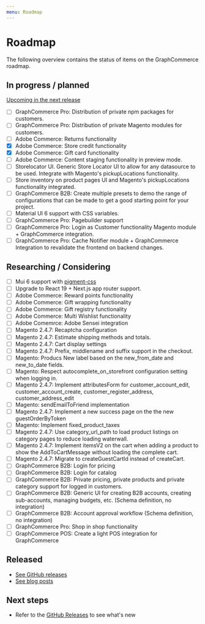 ```yaml
---
menu: Roadmap
---
```


# Roadmap

The following overview contains the status of items on the GraphCommerce
roadmap.

## In progress / planned

[Upcoming in the next release](https://github.com/graphcommerce-org/graphcommerce/releases?q=prerelease%3Atrue&expanded=true)

- [ ] GraphCommerce Pro: Distribution of private npm packages for customers.
- [ ] GraphCommerce Pro: Distribution of private Magento modules for customers.
- [ ] Adobe Commerce: Returns functionality
- [x] Adobe Commerce: Store credit functionality
- [x] Adobe Commerce: Gift card functionality
- [ ] Adobe Commerce: Content staging functionality in preview mode.
- [ ] Storelocator UI. Generic Store Locator UI to allow for any datasource to
      be used. Integrate with Magento's pickupLocations functionality.
- [ ] Store inventory on product pages UI and Magento's pickupLocations
      functionality integrated.
- [ ] GraphCommerce B2B: Create multiple presets to demo the range of
      configurations that can be made to get a good starting point for your
      project.
- [ ] Material UI 6 support with CSS variables.
- [ ] GraphCommerce Pro: Pagebuilder support
- [ ] GraphCommerce Pro: Login as Customer functionality Magento module +
      GraphCommerce integration.
- [ ] GraphCommerce Pro: Cache Notifier module + GraphCommerce Integration to
      revalidate the frontend on backend changes.

## Researching / Considering

- [ ] Mui 6 support with [pigment-css](https://github.com/mui/pigment-css)
- [ ] Upgrade to React 19 + Next.js app router support.
- [ ] Adobe Commerce: Reward points functionality
- [ ] Adobe Commerce: Gift wrapping functionality
- [ ] Adobe Commerce: Gift registry functionality
- [ ] Adobe Commerce: Multi Wishlist functionality
- [ ] Adobe Comemrce: Adobe Sensei integration
- [ ] Magento 2.4.7: Recaptcha configuration
- [ ] Magento 2.4.7: Estimate shipping methods and totals.
- [ ] Magento 2.4.7: Cart display settings
- [ ] Magento 2.4.7: Prefix, middlename and suffix support in the checkout.
- [ ] Magento: Producs New label based on the new_from_date and new_to_date
      fields.
- [ ] Magento: Respect autocomplete_on_storefront configuration setting when
      logging in.
- [ ] Magento 2.4.7: Implement attributesForm for customer_account_edit,
      customer_account_create, customer_register_address, customer_address_edit
- [ ] Magento: sendEmailToFriend implementation
- [ ] Magento 2.4.7: Implement a new success page on the the new
      guestOrderByToken
- [ ] Magento: Implement fixed_product_taxes
- [ ] Magento 2.4.7: Use category_url_path to load product listings on category
      pages to reduce loading waterwall.
- [ ] Magento 2.4.7: Implement itemsV2 on the cart when adding a product to show
      the AddToCartMessage without loading the complete cart.
- [ ] Magento 2.4.7: Migrate to createGuestCartId instead of createCart.
- [ ] GraphCommerce B2B: Login for pricing
- [ ] GraphCommerce B2B: Login for catalog
- [ ] GraphCommerce B2B: Private pricing, private products and private category
      support for logged in customers.
- [ ] GraphCommerce B2B: Generic UI for creating B2B accounts, creating
      sub-accounts, managing budgets, etc. (Schema definition, no integration)
- [ ] GraphCommerce B2B: Account approval workflow (Schema definition, no
      integration)
- [ ] GraphCommerce Pro: Shop in shop functionality
- [ ] GraphCommerce POS: Create a light POS integration for GraphCommerce

## Released

- [See GitHub releases](https://github.com/graphcommerce-org/graphcommerce/releases?q=prerelease%3Afalse+&expanded=true)
- [See blog posts](https://graphcommerce.org/blog)

## Next steps

- Refer to the
  [GitHub Releases](https://github.com/graphcommerce-org/graphcommerce/releases?q=prerelease%3Afalse&expanded=true)
  to see what's new
